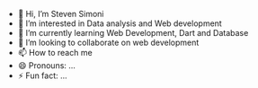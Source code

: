 - 👋 Hi, I’m Steven Simoni
- 👀 I’m interested in Data analysis and Web development
- 🌱 I’m currently learning Web Development, Dart and Database
- 💞️ I’m looking to collaborate on web development
- 📫 How to reach me 
- 😄 Pronouns: ...
- ⚡ Fun fact: ...

<!---
Stedoh55/Stedoh55 is a ✨ special ✨ repository because its `README.md` (this file) appears on your GitHub profile.
You can click the Preview link to take a look at your changes.
--->
